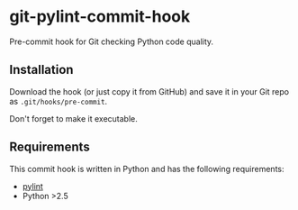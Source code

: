 git-pylint-commit-hook
======================

Pre-commit hook for Git checking Python code quality.

Installation
------------

Download the hook (or just copy it from GitHub) and save it in your Git repo as `.git/hooks/pre-commit`.

Don't forget to make it executable.

Requirements
------------

This commit hook is written in Python and has the following requirements:

- [pylint](http://www.logilab.org/857)
- Python >2.5